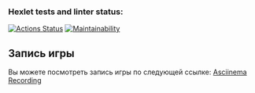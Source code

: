### Hexlet tests and linter status:
[![Actions Status](https://github.com/Albina-Doynikova/frontend-project-44/actions/workflows/hexlet-check.yml/badge.svg)](https://github.com/Albina-Doynikova/frontend-project-44/actions)
[![Maintainability](https://api.codeclimate.com/v1/badges/a8a765f4a81eddb150bb/maintainability)](https://codeclimate.com/github/Albina-Doynikova/frontend-project-44/maintainability)

## Запись игры

Вы можете посмотреть запись игры по следующей ссылке: [Asciinema Recording](https://asciinema.org/a/AcOgi5Nvb3Pzu27Fuap86GLuR)
